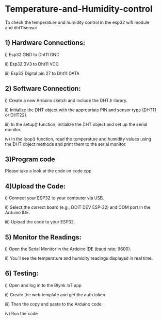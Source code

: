 # Temperature-and-Humidity-control
To check the temperature and humidity control in the esp32 wifi module and dht11sensor

## 1) Hardware Connections:
i) Esp32 GND to Dht11 GND

ii) Esp32 3V3 to Dht11 VCC

iii) Esp32 Digital pin 27 to Dht11 DATA

## 2) Software Connection:
i) Create a new Arduino sketch and include the DHT.h library.

ii) Initialize the DHT object with the appropriate PIN and sensor type (DHT11 or DHT22).

iii) In the setup() function, initialize the DHT object and set up the serial monitor.

iv) In the loop() function, read the temperature and humidity values using the DHT object methods and print them to the serial monitor.

## 3)Program code
Please take a look at the code on code.cpp

## 4)Upload the Code:
i) Connect your ESP32 to your computer via USB.

ii) Select the correct board (e.g., DOIT DEV ESP-32) and COM port in the Arduino 
IDE.

iii) Upload the code to your ESP32.

## 5) Monitor the Readings:
i) Open the Serial Monitor in the Arduino IDE (baud rate: 9600).

ii) You’ll see the temperature and humidity readings displayed in real time.

## 6) Testing:
i) Open and log in to the Blynk IoT app 

ii) Create the web template and get the auth token 

iii) Then the copy and paste to the Arduino code 

iv) Run the code

